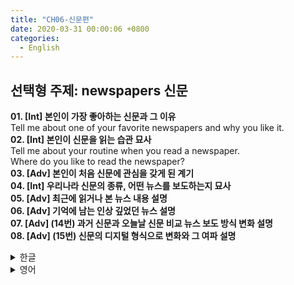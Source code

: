 ```yaml
---
title: "CH06-신문편"
date: 2020-03-31 00:00:06 +0800
categories:
  - English
---
```

## 선택형 주제: newspapers 신문

**01. [Int] 본인이 가장 좋아하는 신문과 그 이유**  
Tell me about one of your favorite newspapers and why you like it.  
**02. [Int] 본인이 신문을 읽는 습관 묘사**  
Tell me about your routine when you read a newspaper.  
Where do you like to read the newspaper?  
**03. [Adv] 본인이 처음 신문에 관심을 갖게 된 계기**  
**04. [Int] 우리나라 신문의 종류, 어떤 뉴스를 보도하는지 묘사**  
**05. [Adv] 최근에 읽거나 본 뉴스 내용 설명**  
**06. [Adv] 기억에 남는 인상 깊었던 뉴스 설명**  
**07. [Adv] (14번) 과거 신문과 오늘날 신문 비교 뉴스 보도 방식 변화 설명**  
**08. [Adv] (15번) 신문의 디지털 형식으로 변화와 그 여파 설명**  

<details><summary>한글</summary>>영어</details>
<details><summary>영어</summary>efd</details>
